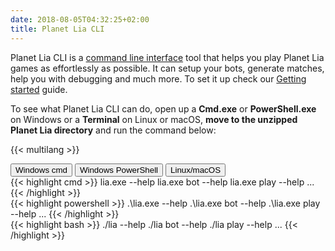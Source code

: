 ```yaml
---
date: 2018-08-05T04:32:25+02:00
title: Planet Lia CLI
---
```


Planet Lia CLI is a <a href="https://en.wikipedia.org/wiki/Command-line_interface" target="_blank">command line interface</a> tool that helps you play Planet Lia games as effortlessly as possible.
It can setup your bots, generate matches, help you with debugging and much more.
To set it up check our [Getting started](/getting-started) guide.

To see what Planet Lia CLI can do, open up a **Cmd.exe** or **PowerShell.exe** on Windows or a **Terminal** on Linux or macOS, **move to the unzipped Planet Lia directory** and run the command below:

{{< multilang >}}

<div class="tab">
    <button class="tablinks tc1 active" onclick="changeLanguage(event, 'Cmd', 'tc1', 'cc1')">Windows cmd</button>
    <button class="tablinks tc1" onclick="changeLanguage(event, 'PowerShell', 'tc1', 'cc1')">Windows PowerShell</button>
    <button class="tablinks tc1" onclick="changeLanguage(event, 'Terminal', 'tc1', 'cc1')">Linux/macOS</button>
</div>

<div id="Cmd" class="tabcontent cc1" style="display: block;">
{{< highlight cmd >}}
lia.exe --help
lia.exe bot --help
lia.exe play --help
...
{{< /highlight >}}
</div>

<div id="PowerShell" class="tabcontent cc1">
{{< highlight powershell >}}
.\lia.exe --help
.\lia.exe bot --help
.\lia.exe play --help
...
{{< /highlight >}}
</div>

<div id="Terminal" class="tabcontent cc1">
{{< highlight bash >}}
./lia --help
./lia bot --help
./lia play --help
...
{{< /highlight >}}
</div>
